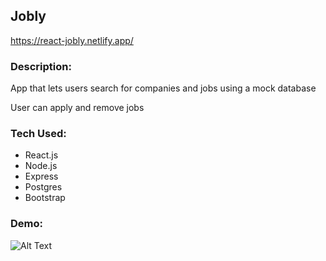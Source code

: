 ## Jobly
https://react-jobly.netlify.app/

### Description:
 App that lets users search for companies and jobs using a mock database
 
 User can apply and remove jobs

### Tech Used:
- React.js
- Node.js
- Express
- Postgres
- Bootstrap

### Demo:
![Alt Text](https://media.giphy.com/media/VHr8Y7IU6Orapo1SJ4/giphy.gif)


